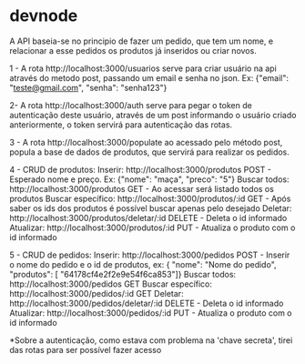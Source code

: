 # devnode

A API baseia-se no principio de fazer um pedido, que tem um nome, e relacionar a esse pedidos os produtos já inseridos ou criar novos.

1 - A rota http://localhost:3000/usuarios serve para criar usuário na api através do metodo post, passando um email e senha no json. Ex: {"email": "teste@gmail.com",
  "senha": "senha123"}

 2- A rota http://localhost:3000/auth serve para pegar o token de autenticação deste usuário, através de um post informando o usuário criado anteriormente, o token servirá para autenticação das rotas.

 3 - A rota http://localhost:3000/populate ao acessado pelo método post, popula a base de dados de produtos, que servirá para realizar os pedidos.

 4 - CRUD de produtos:
Inserir: http://localhost:3000/produtos  POST - Esperado nome e preço. Ex: {"nome": "maça", "preco": "5"}
Buscar todos: http://localhost:3000/produtos GET - Ao acessar será listado todos os produtos
Buscar específico: http://localhost:3000/produtos/:id GET - Após saber os ids dos produtos é possível buscar apenas pelo desejado
Deletar: http://localhost:3000/produtos/deletar/:id DELETE - Deleta o id informado
Atualizar: http://localhost:3000/produtos/:id PUT - Atualiza o produto com o id informado

5 - CRUD  de pedidos:
Inserir: http://localhost:3000/pedidos POST - Inserir o nome do pedido e o id de produtos, ex: {
  "nome": "Nome do pedido",
  "produtos": [
    "64178cf4e2f2e9e54f6ca853"]}
Buscar todos: http://localhost:3000/pedidos GET
Buscar específico: http://localhost:3000/pedidos/:id GET
Deletar: http://localhost:3000/pedidos/deletar/:id DELETE - Deleta o id informado
Atualizar: http://localhost:3000/pedidos/:id PUT - Atualiza o produto com o id informado

*Sobre a autenticação, como estava com problema na 'chave secreta', tirei das rotas para ser possível fazer acesso
